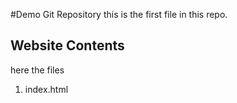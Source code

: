 #Demo Git Repository
this is the first file in this repo.

## Website Contents

here the files
1. index.html